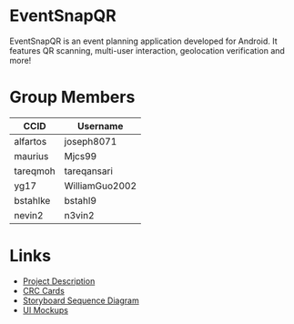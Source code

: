 # EventSnapQR
EventSnapQR is an event planning application developed for Android. It features QR scanning, multi-user interaction, geolocation verification and more!

# Group Members
| CCID     | Username        |
|----------|-----------------|
| alfartos | joseph8071      |
| maurius  | Mjcs99          |
| tareqmoh | tareqansari     |
| yg17     | WilliamGuo2002  |
| bstahlke | bstahl9         |
| nevin2   | n3vin2          |

# Links
- [Project Description](https://eclass.srv.ualberta.ca/mod/page/view.php?id=7590575)
- [CRC Cards](https://github.com/CMPUT301W24T19/EventSnapQR/wiki/Project-Part-2-%E2%80%90-CRC-Cards)
- [Storyboard Sequence Diagram](https://github.com/CMPUT301W24T19/EventSnapQR/wiki/Project-Part-2-%E2%80%90-Storyboard-Sequence-Diagram)
- [UI Mockups](https://github.com/CMPUT301W24T19/EventSnapQR/wiki/Project-Part-2-%E2%80%90-UI-Mockups)
